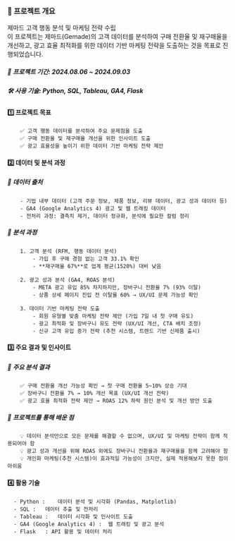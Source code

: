 ### 📌 프로젝트 개요  
제마드 고객 행동 분석 및 마케팅 전략 수립  
이 프로젝트는 제마드(Gemade)의 고객 데이터를 분석하여 구매 전환율 및 재구매율을 개선하고,
광고 효율 최적화를 위한 데이터 기반 마케팅 전략을 도출하는 것을 목표로 진행되었습니다.

##### 📆 프로젝트 기간: 2024.08.06 ~ 2024.09.03  
##### 🛠 사용 기술: Python, SQL, Tableau, GA4, Flask  


#### 1️⃣ 프로젝트 목표  
        ✅ 고객 행동 데이터를 분석하여 주요 문제점을 도출  
        ✅ 구매 전환율 및 재구매율 개선을 위한 인사이트 도출  
        ✅ 광고 효율성을 높이기 위한 데이터 기반 마케팅 전략 제안  

#### 2️⃣ 데이터 및 분석 과정
##### 📌 데이터 출처
        - 기업 내부 데이터 (고객 주문 정보, 제품 정보, 리뷰 데이터, 광고 성과 데이터 등)
        - GA4 (Google Analytics 4) 광고 및 웹 트래킹 데이터
        - 전처리 과정: 결측치 제거, 데이터 정규화, 분석에 필요한 컬럼 정리

##### 📌 분석 과정

        1. 고객 분석 (RFM, 행동 데이터 분석)
            - 가입 후 구매 경험 없는 고객 33.1% 확인
            - **재구매율 67%**로 업계 평균(1520%) 대비 낮음
        
        2. 광고 성과 분석 (GA4, ROAS 분석)
            - META 광고 유입 85% 차지하지만, 장바구니 전환율 7% (93% 이탈)
            - 상품 상세 페이지 진입 전 이탈율 60% → UX/UI 문제 가능성 확인
        
        3. 데이터 기반 마케팅 전략 도출
            - 회원 유형별 맞춤 마케팅 전략 제안 (가입 7일 내 첫 구매 유도)
            - 광고 최적화 및 장바구니 유도 전략 (UX/UI 개선, CTA 배치 조정)
            - 신규 고객 유입 증가 전략 (추천 시스템, 트렌드 기반 신제품 출시)
  
#### 3️⃣ 주요 결과 및 인사이트
##### 📌 주요 분석 결과
        ✅ 구매 전환율 개선 가능성 확인 → 첫 구매 전환율 5~10% 상승 기대
        ✅ 장바구니 전환율 7% → 10% 개선 목표 (UX/UI 개선 전략)
        ✅ 광고 효율 최적화 전략 제안 → ROAS 12% 하락 원인 분석 및 개선 방안 도출

##### 📌 프로젝트를 통해 배운 점
        💡 데이터 분석만으로 모든 문제를 해결할 수 없으며, UX/UI 및 마케팅 전략이 함께 적용되어야 함
        💡 광고 성과 개선을 위해 ROAS 외에도 장바구니 전환율과 재구매율을 함께 고려해야 함
        💡 개인화 마케팅(추천 시스템)이 효과적일 가능성이 크지만, 실제 적용해보지 못한 점이 아쉬움

#### 4️⃣ 활용 기술
      - Python :	데이터 분석 및 시각화 (Pandas, Matplotlib)
      - SQL :	데이터 추출 및 전처리
      - Tableau :	데이터 시각화 및 인사이트 도출
      - GA4 (Google Analytics 4) :	웹 트래킹 및 광고 분석
      - Flask	: API 활용 및 데이터 처리
